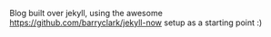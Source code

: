 Blog built over jekyll, using the awesome https://github.com/barryclark/jekyll-now setup as a starting point :)

